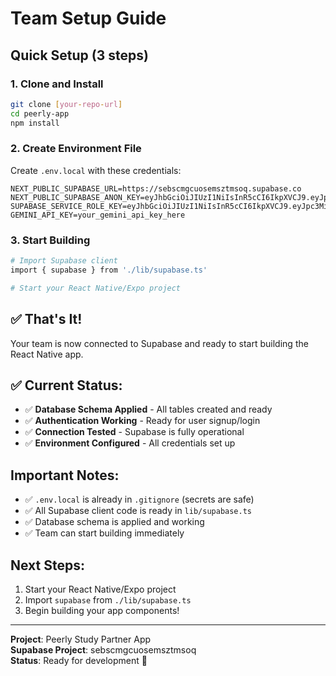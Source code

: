 # Team Setup Guide

## Quick Setup (3 steps)

### 1. Clone and Install
```bash
git clone [your-repo-url]
cd peerly-app
npm install
```

### 2. Create Environment File
Create `.env.local` with these credentials:

```
NEXT_PUBLIC_SUPABASE_URL=https://sebscmgcuosemsztmsoq.supabase.co
NEXT_PUBLIC_SUPABASE_ANON_KEY=eyJhbGciOiJIUzI1NiIsInR5cCI6IkpXVCJ9.eyJpc3MiOiJzdXBhYmFzZSIsInJlZiI6InNlYnNjbWdjdW9zZW1zenRtc29xIiwicm9sZSI6ImFub24iLCJpYXQiOjE3NjA5Njc5MTEsImV4cCI6MjA3NjU0MzkxMX0.yAXBffpkHUDwefxjFx2bHcPMy02l0dAF54HlsB6M6uQ
SUPABASE_SERVICE_ROLE_KEY=eyJhbGciOiJIUzI1NiIsInR5cCI6IkpXVCJ9.eyJpc3MiOiJzdXBhYmFzZSIsInJlZiI6InNlYnNjbWdjdW9zZW1zenRtc29xIiwicm9sZSI6InNlcnZpY2Vfcm9sZSIsImlhdCI6MTc2MDk2NzkxMSwiZXhwIjoyMDc2NTQzOTExfQ.yIgB6vF8ltOMxzBN5ArWAn3zoXKeow8YA8HceMe99Rk
GEMINI_API_KEY=your_gemini_api_key_here
```

### 3. Start Building
```bash
# Import Supabase client
import { supabase } from './lib/supabase.ts'

# Start your React Native/Expo project
```

## ✅ That's It!

Your team is now connected to Supabase and ready to start building the React Native app.

## ✅ Current Status:
- ✅ **Database Schema Applied** - All tables created and ready
- ✅ **Authentication Working** - Ready for user signup/login
- ✅ **Connection Tested** - Supabase is fully operational
- ✅ **Environment Configured** - All credentials set up

## Important Notes:
- ✅ `.env.local` is already in `.gitignore` (secrets are safe)
- ✅ All Supabase client code is ready in `lib/supabase.ts`
- ✅ Database schema is applied and working
- ✅ Team can start building immediately

## Next Steps:
1. Start your React Native/Expo project
2. Import `supabase` from `./lib/supabase.ts`
3. Begin building your app components!

---
**Project**: Peerly Study Partner App  
**Supabase Project**: sebscmgcuosemsztmsoq  
**Status**: Ready for development 🚀
